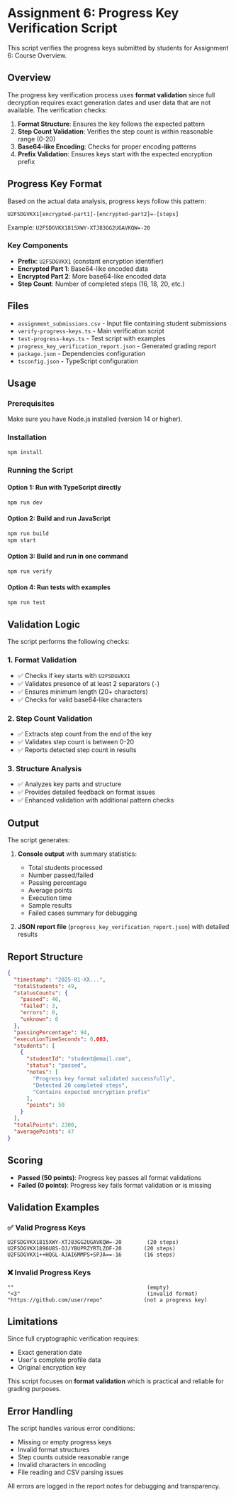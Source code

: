 # Assignment 6: Progress Key Verification Script

This script verifies the progress keys submitted by students for Assignment 6: Course Overview.

## Overview

The progress key verification process uses **format validation** since full decryption requires exact generation dates and user data that are not available. The verification checks:

1. **Format Structure**: Ensures the key follows the expected pattern
2. **Step Count Validation**: Verifies the step count is within reasonable range (0-20)
3. **Base64-like Encoding**: Checks for proper encoding patterns
4. **Prefix Validation**: Ensures keys start with the expected encryption prefix

## Progress Key Format

Based on the actual data analysis, progress keys follow this pattern:

```
U2FSDGVKX1[encrypted-part1]-[encrypted-part2]=-[steps]
```

Example: `U2FSDGVKX1815XWY-XTJ83GG2UGAVKQW=-20`

### Key Components

- **Prefix**: `U2FSDGVKX1` (constant encryption identifier)
- **Encrypted Part 1**: Base64-like encoded data
- **Encrypted Part 2**: More base64-like encoded data
- **Step Count**: Number of completed steps (16, 18, 20, etc.)

## Files

- `assignment_submissions.csv` - Input file containing student submissions
- `verify-progress-keys.ts` - Main verification script
- `test-progress-keys.ts` - Test script with examples
- `progress_key_verification_report.json` - Generated grading report
- `package.json` - Dependencies configuration
- `tsconfig.json` - TypeScript configuration

## Usage

### Prerequisites

Make sure you have Node.js installed (version 14 or higher).

### Installation

```bash
npm install
```

### Running the Script

#### Option 1: Run with TypeScript directly

```bash
npm run dev
```

#### Option 2: Build and run JavaScript

```bash
npm run build
npm start
```

#### Option 3: Build and run in one command

```bash
npm run verify
```

#### Option 4: Run tests with examples

```bash
npm run test
```

## Validation Logic

The script performs the following checks:

### 1. Format Validation

- ✅ Checks if key starts with `U2FSDGVKX1`
- ✅ Validates presence of at least 2 separators (`-`)
- ✅ Ensures minimum length (20+ characters)
- ✅ Checks for valid base64-like characters

### 2. Step Count Validation

- ✅ Extracts step count from the end of the key
- ✅ Validates step count is between 0-20
- ✅ Reports detected step count in results

### 3. Structure Analysis

- ✅ Analyzes key parts and structure
- ✅ Provides detailed feedback on format issues
- ✅ Enhanced validation with additional pattern checks

## Output

The script generates:

1. **Console output** with summary statistics:

   - Total students processed
   - Number passed/failed
   - Passing percentage
   - Average points
   - Execution time
   - Sample results
   - Failed cases summary for debugging

2. **JSON report file** (`progress_key_verification_report.json`) with detailed results

## Report Structure

```json
{
  "timestamp": "2025-01-XX...",
  "totalStudents": 49,
  "statusCounts": {
    "passed": 46,
    "failed": 3,
    "errors": 0,
    "unknown": 0
  },
  "passingPercentage": 94,
  "executionTimeSeconds": 0.003,
  "students": [
    {
      "studentId": "student@email.com",
      "status": "passed",
      "notes": [
        "Progress key format validated successfully",
        "Detected 20 completed steps",
        "Contains expected encryption prefix"
      ],
      "points": 50
    }
  ],
  "totalPoints": 2300,
  "averagePoints": 47
}
```

## Scoring

- **Passed (50 points)**: Progress key passes all format validations
- **Failed (0 points)**: Progress key fails format validation or is missing

## Validation Examples

### ✅ Valid Progress Keys

```
U2FSDGVKX1815XWY-XTJ83GG2UGAVKQW=-20        (20 steps)
U2FSDGVKX1896U8S-OJ/YBUPRZYRTLZOF-20       (20 steps)
U2FSDGVKX1++HQGL-AJAI6MMPS+SPJA==-16       (16 steps)
```

### ❌ Invalid Progress Keys

```
""                                          (empty)
"<3"                                        (invalid format)
"https://github.com/user/repo"             (not a progress key)
```

## Limitations

Since full cryptographic verification requires:

- Exact generation date
- User's complete profile data
- Original encryption key

This script focuses on **format validation** which is practical and reliable for grading purposes.

## Error Handling

The script handles various error conditions:

- Missing or empty progress keys
- Invalid format structures
- Step counts outside reasonable range
- Invalid characters in encoding
- File reading and CSV parsing issues

All errors are logged in the report notes for debugging and transparency.
